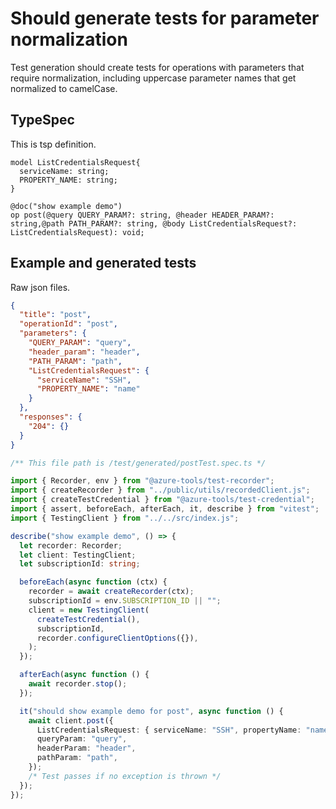 # Should generate tests for parameter normalization

Test generation should create tests for operations with parameters that require normalization, including uppercase parameter names that get normalized to camelCase.

## TypeSpec

This is tsp definition.

```tsp
model ListCredentialsRequest{
  serviceName: string;
  PROPERTY_NAME: string;
}

@doc("show example demo")
op post(@query QUERY_PARAM?: string, @header HEADER_PARAM?: string,@path PATH_PARAM?: string, @body ListCredentialsRequest?: ListCredentialsRequest): void;
```

## Example and generated tests

Raw json files.

```json for post
{
  "title": "post",
  "operationId": "post",
  "parameters": {
    "QUERY_PARAM": "query",
    "header_param": "header",
    "PATH_PARAM": "path",
    "ListCredentialsRequest": {
      "serviceName": "SSH",
      "PROPERTY_NAME": "name"
    }
  },
  "responses": {
    "204": {}
  }
}
```

```ts tests postTest
/** This file path is /test/generated/postTest.spec.ts */

import { Recorder, env } from "@azure-tools/test-recorder";
import { createRecorder } from "../public/utils/recordedClient.js";
import { createTestCredential } from "@azure-tools/test-credential";
import { assert, beforeEach, afterEach, it, describe } from "vitest";
import { TestingClient } from "../../src/index.js";

describe("show example demo", () => {
  let recorder: Recorder;
  let client: TestingClient;
  let subscriptionId: string;

  beforeEach(async function (ctx) {
    recorder = await createRecorder(ctx);
    subscriptionId = env.SUBSCRIPTION_ID || "";
    client = new TestingClient(
      createTestCredential(),
      subscriptionId,
      recorder.configureClientOptions({}),
    );
  });

  afterEach(async function () {
    await recorder.stop();
  });

  it("should show example demo for post", async function () {
    await client.post({
      ListCredentialsRequest: { serviceName: "SSH", propertyName: "name" },
      queryParam: "query",
      headerParam: "header",
      pathParam: "path",
    });
    /* Test passes if no exception is thrown */
  });
});
```
